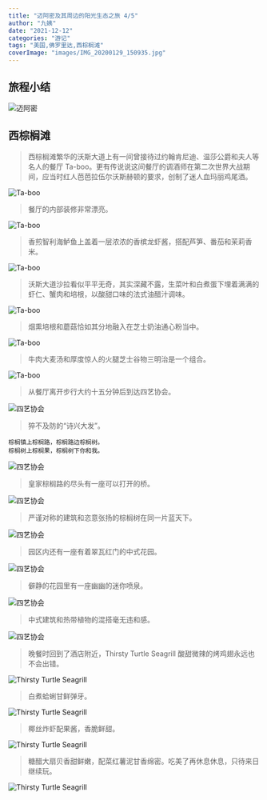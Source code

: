 ```yaml
---
title: "迈阿密及其周边的阳光生态之旅 4/5"
author: "九姨"
date: "2021-12-12"
categories: "游记"
tags: "美国,佛罗里达,西棕榈滩"
coverImage: "images/IMG_20200129_150935.jpg"
---
```


>

## 旅程小结

![迈阿密](images/miami.jpg)

## 西棕榈滩

>西棕榈滩繁华的沃斯大道上有一间曾接待过约翰肯尼迪、温莎公爵和夫人等名人的餐厅 Ta-boo。更有传说说这间餐厅的调酒师在第二次世界大战期间，应当时红人芭芭拉伍尔沃斯赫顿的要求，创制了迷人血玛丽鸡尾酒。

![Ta-boo](images/IMG_20200129_132431.jpg)

>餐厅的内部装修非常漂亮。

![Ta-boo](images/IMG_20200129_132443.jpg)

>香煎智利海鲈鱼上盖着一层浓浓的香槟龙虾酱，搭配芦笋、番茄和茉莉香米。

![Ta-boo](images/IMG_20200129_134337.jpg)

>沃斯大道沙拉看似平平无奇，其实深藏不露，生菜叶和白煮蛋下埋着满满的虾仁、蟹肉和培根，以酸甜口味的法式油醋汁调味。

![Ta-boo](images/IMG_20200129_134340.jpg)

>烟熏培根和蘑菇恰如其分地融入在芝士奶油通心粉当中。

![Ta-boo](images/IMG_20200129_134343.jpg)

>牛肉大麦汤和厚度惊人的火腿芝士谷物三明治是一个组合。

![Ta-boo](images/IMG_20200129_134347.jpg)

>从餐厅离开步行大约十五分钟后到达四艺协会。

![四艺协会](images/IMG_20200129_151219.jpg)

>猝不及防的“诗兴大发”。
```
棕榈镇上棕榈路，棕榈路边棕榈树。
棕榈树上棕榈果，棕榈树下你和我。
```

![四艺协会](images/IMG_20200129_151259.jpg)

>皇家棕榈路的尽头有一座可以打开的桥。

![四艺协会](images/IMG_20200129.jpg)

>严谨对称的建筑和恣意张扬的棕榈树在同一片蓝天下。

![四艺协会](images/IMG_20200129_150935.jpg)

>园区内还有一座有着翠瓦红门的中式花园。

![四艺协会](images/IMG_20200129_144145.jpg)

>僻静的花园里有一座幽幽的迷你喷泉。

![四艺协会](images/IMG_20200129_143800.jpg)

>中式建筑和热带植物的混搭毫无违和感。

![四艺协会](images/IMG_20200129_143945.jpg)

>晚餐时回到了酒店附近，Thirsty Turtle Seagrill 酸甜微辣的烤鸡翅永远也不会出错。

![Thirsty Turtle Seagrill](images/IMG_20200129_191754.jpg)

>白煮蛤蜊甘鲜弹牙。

![Thirsty Turtle Seagrill](images/IMG_20200129_191758.jpg)

>椰丝炸虾配果酱，香脆鲜甜。

![Thirsty Turtle Seagrill](images/IMG_20200129_191805.jpg)

>糖醋大扇贝香甜鲜嫩，配菜红薯泥甘香绵密。吃美了再休息休息，只待来日继续玩。

![Thirsty Turtle Seagrill](images/IMG_20200129_191838.jpg)
